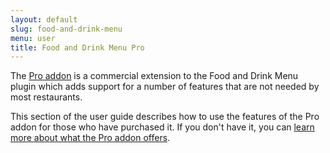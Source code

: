 ```yaml
---
layout: default
slug: food-and-drink-menu
menu: user
title: Food and Drink Menu Pro
---
```

The [Pro addon](https://www.fivestarplugins.com/plugin/five-star-restaurant-menu/) is a commercial extension to the Food and Drink Menu plugin which adds support for a number of features that are not needed by most restaurants.

This section of the user guide describes how to use the features of the Pro addon for those who have purchased it. If you don't have it, you can [learn more about what the Pro addon offers](https://www.fivestarplugins.com/plugin/five-star-restaurant-menu/).
